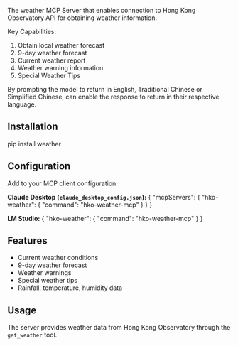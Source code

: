 The weather MCP Server that enables connection to Hong Kong Observatory API for obtaining weather information.

Key Capabilities:
1. Obtain local weather forecast
2. 9-day weather forecast
3. Current weather report
4. Weather warning information
5. Special Weather Tips

By prompting the model to return in English, Traditional Chinese or Simplified Chinese, can enable the response to return in their respective language.


## Installation

pip install weather

## Configuration

Add to your MCP client configuration:

**Claude Desktop (`claude_desktop_config.json`):**
{
  "mcpServers": {
    "hko-weather": {
        "command": "hko-weather-mcp"
    }
  }
}


**LM Studio:**
{
    "hko-weather": {
        "command": "hko-weather-mcp"
    }
}


## Features

- Current weather conditions
- 9-day weather forecast
- Weather warnings
- Special weather tips
- Rainfall, temperature, humidity data

## Usage

The server provides weather data from Hong Kong Observatory through the `get_weather` tool.
